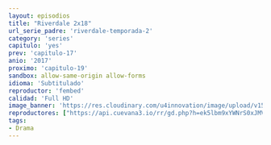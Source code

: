 ```yaml
---
layout: episodios
title: "Riverdale 2x18"
url_serie_padre: 'riverdale-temporada-2'
category: 'series'
capitulo: 'yes'
prev: 'capitulo-17'
anio: '2017'
proximo: 'capitulo-19'
sandbox: allow-same-origin allow-forms
idioma: 'Subtitulado'
reproductor: 'fembed'
calidad: 'Full HD'
image_banner: 'https://res.cloudinary.com/u4innovation/image/upload/v1565152608/maxresdefault-min_vy9nnj.jpg'
reproductores: ["https://api.cuevana3.io/rr/gd.php?h=ek5lbm9xYWNrS0xJMVp5b21KREk0dFBLbjVkaHhkRGdrOG1jbnBpUnhhS1Z1S0NGbzZ1bXhzK3ZvR2VLMXFxNjJNaUNsM3JUdEtDNDNZZCtnSytVNnRtU3FadVkyUT09"]
tags:
- Drama
---
```











